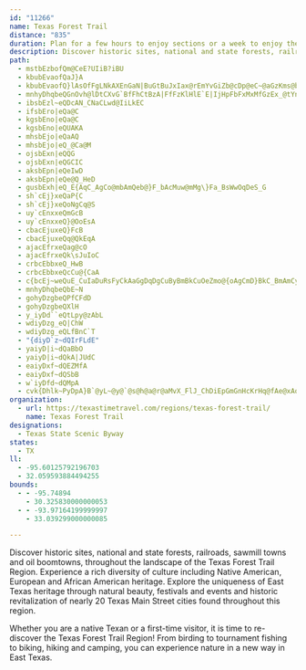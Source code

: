 ```yaml
---
id: "11266"
name: Texas Forest Trail
distance: "835"
duration: Plan for a few hours to enjoy sections or a week to enjoy the region.
description: Discover historic sites, national and state forests, railroads, sawmill towns and oil boomtowns, throughout the landscape of the Texas Forest Trail Region.
path:
  - mstbEzbofQm@CeE?UIiB?iBU
  - kbubEvaofQaJ}A
  - kbubEvaofQ}lAsOfFgLNkAXEnGaN|BuGtBuJxIax@rEmYvGiZb@cDp@eC~@aGzKms@bBgK~Kov@~DoVVu@?e@`I_h@h@aFTc@zKcx@lB}JjNqo@pBwIr@mEv@yDB]
  - mnhyDhqbeQGnOvh@lDtCXvG`BfFhCtBzA|FfFzKlHlE`E|IjHpFbFxMxMfGzEx_@tYnb@d[`NjKpHpGp\hWrJ|GtBxAnCvA~UnJtDdBzh@jYzg@hYdGzDpLtL|ErFhXxf@tL|OlS`WfGfJpBtDvGtKpN~Z~P~`@~AjE\~Ajy@jfCxAzGxAtK|@lDfA|BjAlAnBlCrAzHfZ_HpTiGpp@iPhWmFjGeAhFa@xH@pKxA`j@nLnJpCvFlAdx@dPjFj@zH\vFCtGUvMqBxLeC~XiH~EeAvd@oLbS{ExjAsTrPsCvK{B|OqCfL`z@lTzpAh@`I~FjNfC`D|MzHmX|x@aAfCgDfHi\bk@sL`RaLbSkAdC{AfEaC`IoAlG}@hGi@~F[fKv@daBElIQ~Ec@vFm@~EsArHwYjjAyGxXuUd~@aDxMsDhN_GjSwApGyCnLsCnMub@peB}Lxg@mDhN}EhQaW|u@kJ~YeBhEsVlh@wXhm@wCxIgBnHaAzFaFff@sGpi@gBnQ_Ef^{Dp`@kElg@Y~FIhHFnXZzDjBrIyQD_A^oAlAaA`@sWvE_OzCiEp@oK`@s@SqGmFyHgE}CaC_A]iDs@wC_@oXaAkK@mFj@{CLe^E}FUcKoAyEaA_DgA_CkAoBsA{FsEqAYkB?_KL{A\k@^}LfM_Bt@uLlDkBPaDJeOCaAPkHfCuBd@mB^}D^kB@{Bg@mNaIyDmA_R_DgCKiZPyKScBWmJaDmAMqA@y_@jCaEl@_CPeF@eEYcDm@Y@g@NgCvB{EvCsDrAqElA}GdAwDXoIF}IS_BXuu@zZeNhHuEdDoCtCc@dAc@pBa@tDi@dC{GhMsGbJcDpD}ArAwA~@gJfCkD^kAd@q@j@aI`M{@n@i@VeARwGJgS`BgE~@{C`BsDvDoF`H_HzKgAxAgDnCmFdCsA~@_AdA}ErHoEnFkDdC_VhL{BvAmBfBuCfDeFlIyAnBsArAuFdEeE`ByAdA{A|BOl@_CvUCfC\dYCfGQrDyIBiuBmAcBKmB]sCgAaEyBkPwJgpCc_BuM_IeEgByE}@}]C{EWaJqBcLgDsCe@{BMeKPuCMoAWwX{HaE_A}BKsC?ob@^oDSiNeBaNeD{CgBuAuA}AiCe@cAgOkf@{AaEmDoLi@oA{FwIaFmIwKwSgIuPm@eCgB{Jk@_B}GqMeCmFqAkDqHoYaBgEcC{EcDmFaIiOoBkEaCkHy@eFeAuJqA}DoB}CeDsCoGkDaHgD{SuIoPeNaEiEkCsEsYcs@uF{GmEqCif@yWaDqBqJaJaEmE}MmLcC{CkFsHqRea@_GcJ{CsFoAsDk@sCoA{JeDiSsD}OuBqHa@eAiBmDsBsCkC{CmP_WaHkLwCuDoJsJmKmH{HmEaKaDuNoIaCkAaDq@gCMeBBoa@au@oQyZiDsG_L{ZyF}TwDoP_AgKmA{`@@{M^gIVwBFwC?kEGsCMyAW_BQUy@mEkAgHo@_JWsBsAmEsCoFaDeEiIcMoAsCm@yCGyA?}^Ogd@?cSPeDa@W_@g@uCoGga@yr@cAaBcBsBkCaCuE}Cse@cQqNsFg_@wMoMgFgEyBeEqCaSuRyIuJw\g]wwBsxCqCaFkAeD}@oDoGq[cB_FmAeCcc@qm@g`@ci@gl@ky@}V}\qM_Ms`@{`@k}Be|BgRgQoIaG_OoL{aAqu@_V_PqT{O_h@m]yBwA{JiFcI{FsFqFuEiGmSkYwXka@_GkFsAy@eCgA}FeB}Ca@iDKidA`@oUCii@wBcHe@u@AWJiqB}HcVu@_GP{`@`FaJTq\?sd@V}FRuA`@gBdAkApAuNfPeVvWiJnKyIzIgLtK}DdD_XdV_SfRaDfDuAdBkDfGcChGaM|b@wCnGwCjEkH|HiRlQmKvI{BjAaJpDoXhK{C`BwCrB}d@`ZoIhEeE`AqHbAuGEcN_A{zAyHk\mAuq@{Cep@mDa^mAqENmLrAmGdAaZxDkp@lJ{Df@gNlA}s@~JgN~AisC~^wEdAoDtAiEfCwf@|\kXrOeX|MeFxBqDpAaBZgFd@yNp@gQnAmCd@gErA}hBj~@oVtLmIrCgChAiTpKsGlC}CjAwL~CqNxBsPzBmEp@oCr@_HhDoB|AeOtPwKtIiJrGqYjTcAp@gGxCaBl@uGzA_Ed@e{@lGw\xCmE|@cMtDoJlDwGrBgDd@mFCoJa@miAgFuCEm[eBiFa@_x@eK_LiA__@kFeN_BqBIeLLccAxCcCQwEgAcQsKyHgFkPaKaCmAiEyAyEgAs^mLksBoj@{KqDc[oGsPiDcLyBm{@c@Ci]Te^J{FfF{RbBsJlA_PrAuNvAgVi@qTJgJjBoVRcK?{Np@{eATmSMwJ]eEiKka@iE}NkQuo@mMed@qJi^qCuKk@mE}QsqCs@cJsKoeBm@cLkAcPmLgi@yBiMeLynAgI{p@qNeeAsNmiAum@mvEoc@wiD{OmlAm@mH[aHkCi{@u@qPuAmEgBeD}n@cz@gFiHeEgFaNcS_h@as@{JyLsHcLoKmNcM_RyQ{U_CoEqB}Gi@aCYaEeGd@{@Pe@TeUxEoRzCiEbA]RuX`F_E`@sBjBaExCm@l@iBjCke@p~@_GfJ{c@`n@{NbTq[bi@m@rAaZpf@?J}Vzb@_FxGwIlIgXvSaC~AeG`D}`Ade@}hAhj@gC~@o|@dc@}FjD_BlAgmBreBq@b@_D`DazAbsAgYvWsKuEaVyLiB]uC[uCBqDVW`AuNaEka@q`@op@ajA_TqE{JyAeJjOwEn@uH|IiFxG{HlVsV`O_@dUuFrWzCvKoAvn@_DpNlDtFvNzLiGfWuDnR_BfRvAjp@nIp\_@pE}Ip]iHhUcI~XzU|T|\dPxb@vUjt@l_@lRdSrFeA~AbYvGnRdPpX_Afa@pCb\}f@dJmN|RPfm@pCpGhAtS{NzHcAv]^xm@iY`cAWdcAyXfM_MtKcx@ln@m~@nIac@y@aUzOsh@jVg`@xr@aYbTwi@zRmN~Pk]nd@sNlX_TvTeMfVwC`MqM`OmHdI_NvQs[x`@hD`m@ZbF`@rDhA~FjI|UfCpEdW`_@dD`Fn@pAf@lAhIpZvB~Hl@xCV|CfAjl@DfKGnC_@rG}Exd@}Fr^sF|hACtCRjChC`IXrCAxv@PbE`@|Bl@vB~Xvq@^vBC`CwJ|_@qKbZic@jxAqCfE}BpBoAn@aC|@}A^{S~B{Q`Cat@fGw`@~CiI^sj@`@qEj@gCf@cJfCup@`S_Fr@{LXyT|AmKLeOSabAsDkLYkb@Xum@r@eEZgCh@_GtBoBpAgp@zd@wb@bZqq@~e@yD`E{k@x~@}DdG}AxA_CvAcOtDyAl@yA~@k^~]kCvCcCfB_Q~BsEEwGPqAh@_F~Da@EeIj@kDrA_DDg\?oWzAn@vDVbDhA`V`BxXdJjh@^fAxAlCfEjE|Ax@tC~@bD`@f@dAR`AW|@ch@feA_CxFgIvVcA`C_DrF{BrBoErCmFjB_ZtDkDv@uDrA}@d@sf@x]eNdIcLhJkMbLqIxIm\d^wDlD_Al@yEvBsk@vPkC`AgCnAsEnCwAfAm]h\oE~CqEjByD|@kj@fImD|@qCdAs]|QgF`Csc@fPaIdDyAx@wAz@}D~Cej@ff@}RtS_DhCws@dg@iF~DoXhRuNtHiFvABsAjDw_@VaIOsEu@mEoDsMg@uDYe\a@uOkH_nACgEPsF~@uIhAmHnMkc@`@sB\oDFmFuAqTKsF?qExE_bAZ{Bh@cCf@{ApMkWp@kBl@eCf@iDNkBBgCC}]OwSa@mLu@cNCgCBkCT_C~CkWRkFGoEy@e\d@qa@OcKmM?}BLyARiGfBoKpEqPtGiE|@oGf@aIR_EK}P_Boj@JiCGmIcAeWH{Jx@{Gr@eCf@_GfCoOfJyAp@wAXmBAwHe@iIRaDSmSwB{CSwCDoC^yClAke@|Xq@RoBXwCHcV?yAIkB[_Bm@wC}AcL{GeNmHaIyGm[u`@yF}GmEaDoAoAcBeDeEaFeAeCkBaGaBkCu@g@wB_AsAYiHk@oBa@qFmBuDw@mKsDuHYsHLu@Ey@SmAi@oHgIiAeAgBiA_Q}GqC}@aHo@aA_@mAm@oAeA{@wAkPg^uAyBkB}AqRcHs@C_j@jAeFYuLyBcCYeBEiAJ_HpAwKzBqBj@}BfAiMxJaZdVgDjByBt@it@rMyDN_BCeF]eIY_CSeEcA{Ag@uRiJcBe@_CMoLXiARy@XeBdAw@r@iDrE_CdCwAr@_C^m@@cYyCgEY{Kr@oCDmAUyAu@kN{LcBcAoAYqFo@{A[m@QyOsJu]cJsIgEq\{TmDgBeBk@kUNcEs@
  - ibsbEzl~eQDcAN_CNaCLwd@IiLkEC
  - ifsbEro|eQa@C
  - kgsbEno|eQa@C
  - kgsbEno|eQUAKA
  - mhsbEjo|eQaAQ
  - mhsbEjo|eQ_@Ca@M
  - ojsbExn|eQQG
  - ojsbExn|eQGCIC
  - aksbEpn|eQeIwD
  - aksbEpn|eQe@Q_HeD
  - gusbExh|eQ_E{AqC_AgCo@mbAmQeb@}F_bAcMuw@mMg\}Fa_BsWwOqDeS_G
  - sh`cEj}xeQaP{C
  - sh`cEj}xeQoNgCq@S
  - uy`cEnxxeQmGcB
  - uy`cEnxxeQ}@OoEsA
  - cbacEjuxeQ}FcB
  - cbacEjuxeQq@QkEqA
  - ajacEfrxeQag@cO
  - ajacEfrxeQk\sJuIoC
  - crbcEbbxeQ_HwB
  - crbcEbbxeQcCu@{CaA
  - c{bcEj~weQuE_CuIaDuRsFyCkAaGgDqDgCuByBmBkCuOeZmo@{oAgCmD}BkC_BmAmCyAmC}@gGuA_UuD}EKqD_@kq@_McEmAgFsBwEoDcBmBsB_DyCgF_O}XuBmDqCwDmFoFoDsCmEyBc]uTc]wVmkAe|@q\cVyBsAqCsAy`@oN}JeEatAmd@gGyCwFeEcdBsdBoZiZyOuLshAyx@cCqBmF{DiDyCwCeDmCuDuf@}~@cBqCqEmFcGoF}EuDaGkFkr@ck@}ByBmCsCub@mi@gEsEcEaDeLmHAUaGmE{GqEoAo@}GgFmc@sa@sYeYwAcAuEiEaBaB{AqB}Sq\oNiTeBuAmD}AiBm@{EgA}HkCp@maAap@\ii@Oy^@ui@XuElBMrw@IdVgPh]uPfZyJpR_Sv_@iMhCaN_Ao[sByFXcYhD{PjHqWxRyVfRm~@nZaLbGe^z_@ieA`t@kYdTuXvRuq@|SmUrI}ZrW|KuLy`@l[gq@r]}x@hb@ui@fW}r@r[qjAhi@gLbEy[tNs^nFwl@pEuj@~IqiAvNon@l[eg@|T__@fPka@nSya@~YmRnPcOrNkGrGcGlIgFhJuqA|eCiElH}CzDmDzD{{@t|@w_@lb@mFxEgDjByClAoDz@wDd@cb@jDktAnD{\fA}Gb@sDf@c@Vqj@bJqKbBcDXgERaMRoc@`@sCEy@Ma_By\kM}Aif@aEyPMoTk@}CDcC\_`@`HcBRyE?wAK{D_A{g@{J{q@eQgFw@a[aAsDkAqHsDsEsAyAMibAEal@sAsVRgDMuBWeFsA_DwAoC{A__@kViCqBgCwAsYySkImGec@c[wBmBgDsB{BgA_q@{M}XkF}G_AwXoBcDq@wCmAqLaHoKqF_HcEaBe@yAKySEEme@}CyBmFsEqJwIo\{SwUoQkRmFaHmAcGKcUj@gDIkG[wGy@uEaAmBi@{IuD_EwBob@_SkFqCiBsAcCsCoA{BmByF{@eFm@cL[uCcAqEeAgCgQw[mE{IcBsEu@mC}@sEsI}t@aAgKWaIcCgnASmBo@mDi@qBcB{DaLoRmIsMsB{Bk{@or@iDaDcEkFsEgHuGuKeByByB_CwDcD{ZiWyCsCc@k@iDaGmCuGiTc`AsCuGcQ}Zu@}AmCoEyCmCcCwA_Bi@{NyGiFaB}Fy@oh@oD{KaAgDs@gEsAoEwBqEuCuSmPqYkTiJ{Dqw@qXgGeCkJmGqGyEmHyD}HgDssAmi@uBeAsCiBmC}BqBcCmIyN}EcJsEmHiCkCgVeRmE_Dyg@_NxEmX|DcRReCEc~@|Ggg@dAuKb@gLd@kZOcN_AcWY{L}@gOcCgh@e@uFaEk][yDUyHJsB|AmO~KudA|Gmd@|EgZbEeXn@oG^eJDiFAaFs@mNyD_o@I{CEiH^gp@TsDd@uCvEaTrAyGh@cETwE|@{j@?aFIkAoAmHkFqPeAeCcCmDo@s@uEmCeFyBqSgH_C{BoSc^}G{JoGsHaCaC}C_CqC}@oDSkj@e@{TA]?g@y@EYBqBIiB}HqbACeDNePv@ca@MiHe@kFkGma@eAaJoHsjAu@gH{@kEcBuGcAgCqCoIaAeBqAsAeBiAePuFcBmAsB{C}IgUwT_j@}AiEkQai@gAwE{@}Gc@yBWmAgA_DcByCwVq_@wEsJaAiCy@kDCoErAyt@dBwtAAaGg@gSA_a@YgIc@wIa@_GmDq^_AcMQ{IBkFtA{c@p@qe@FgBsDaAgAk@qC}BmBuCs@{Ak@cC{Lqv@UyBSsE?{e@OwEy@wG{Hec@jE_ArEeBj_@_VnDeBvTmGvIyB~AWtC?tBVvBj@uDiN{AcHsEqZs@mXe@wFoLam@yUsjA}CkPm@yD{@{IqCin@AmFn@e_@?mIUmEa@mDiIyh@_AgEmAaEm@_ByAkCeEuFsw@}z@cP{PeDaDmC_DiI}LoDgHch@u~@}AuDeAyD_@gES_E^qs@l@ay@TwLxBmp@h@_LB}CEkDk@sDsHe_@yH_a@oD}P{BgJw@sE[sGxAy_ANyEtOqjAlBwPFiKAoMk@ibB@uDJmD\mDhA_HbGoVvSq|@dC{JlA}JBqDc@mGo@_EmCqJiBeIYiDEqCh@_d@NY^sIrFy]pAaLhMk|@p@sCzAmEfAmCrCsFpAsBdMoNjX}XnCaDdFeHrC{ExEuLbC_It@gDx@{EzAiMPyEHaNIeGUuE_AiJmBeLyC{MOcBM_CBgFXqFhAuFDy@vAuDxVwh@tI}Pz@_C~P_j@xBoH`Z__Az@aDl@qCpFg^t@yDOaOOiu@DyHRsCpKiy@n@uBlHiQ~@gBvAoBxBaBfIcFvDcBhE_Alq@cLjEqAxa@kSdDkBnAgAdO}QbCkCdBaBvK{IvA_B|DsFtLwQ`n@a~@nDgEtCaCzBqA|EoBvEcA`lAkKbBc@jBu@nTaMfCkAlCw@xFi@bs@sEhCSxCe@pBk@zAm@vCkB|W}WxAgAvAs@~C_ApDYxVI~Js@nh@wEpEeArEcBjAy@r@y@~@cBrT}k@lBgD|CgDxSuOvEuChBm@hBc@tNaCbDw@fDmAlE_C|BaBrCqCxe@mh@vGuG~w@oh@fEkCtFsBjw@{NpFeBlEgC~UoPlB{@vE}A`RiCvBc@xBu@xC}A~b@_Y`DeChBmBvDuFbCqFtAaFpEkUnAkExAeDtdAuiB`ByDdBeGpa@cnBvAyEnwAoeD|D{GxAmBlBaD~HeL`CoEhAmCbDuKbBuH|A}Ft@sBhDgIvAaC`I{IpRiRbEsEb]_\`BwBrAoB|@eBfLkVvCsFpCyI~@aEp@{FzGeb@tBuLjEcZxAyI~@mE|DwNrBaGdNyc@fDmM`O{p@pH}Zn@iD\qCJkCHs|@cB_@dPwJj_@e`@lJ}FpKiBbj@qElIcOrDymA}@mhA}BelAl]mz@jUkf@bn@er@zf@cj@|n@qInTeSl`@sl@ij@su@Q{QfBwNpNub@pKgJvA_Kzd@k^zMgLlGgLvM{d@lVoz@l`@gfAhXkpAsH|XnG}b@fC}e@`[{ClHcEvUqNzK}CrGfDxb@lS`c@hTzAj@f`Bxy@fHlGtOpQfUrU`N|OxM|YpIdQpNh[nCzFbClE|CbEzBzBvJzHzJrIbDhG~Vtk@fAjBlaBbiCdN~RhBjDvArD~Rts@rEzFzXnT|K|HrPzTzLvSz\pg@rF`HlFfIh@fA|@xB~A`FbEzRhEbUlDtKjElJdD`JdFd^xFp]l@`ChAlH~DtSbCbRfDtf@Nb^R`C~@rFrIvVvAxEjAfGb@rFbAre@vGpe@fFCfGLjAlAfApBHxDDj}@IdZHzWI|\RxS@zNK|XiAlcAN|DXrCn@zCdN`e@lIbXhS`r@hCfGpw@twAxTfb@dBdFpDfOlHlYlLvf@t@fFP`ILpbBNxd@TnFvCd\hCzTxBbUnDrg@fAbK~@|E`IrX|BrIt@tEvB`R|Itq@rA`MnBfZvCfXnSjbBvB|OnDd[bArL|Drn@hEbn@HrBKfHD~DfBdXZ~GIrCQ`Bq@zCaKp^uApEw@lB_A~AmBtFeU|x@s@pDe@zDYlEEtEFfCf@dInRnuBnA~KpGbt@jI|z@pAtPvBrSl@~JCnGoB~a@IdI~FxnCL`Mc@f`@KtCy@dLUrEPz\H\Jt{@GtFmAj^U~C?nDh@xErAfINzAJbBHtLfCp[tCxSh@vBpFvQd@~CH~DYj`@DvHb@pFxBdTlCbRNpCIzCrQxBnGdAjEvA|Ax@p@`AfDfLxAbEfDjGbB`Cz\jYrYvUlApA|J~HnPbNb@j@jL`JfEhE|FdJtEfKzB`EpKrTr\~p@~H|NjxAh{BzUn]ff@jr@rBpCnC~Chy@`|@xPdQ`H|H|Yd[rBnBrBzAvCrAjAPvk@bO|B~@hH~Atm@dPzHpCxD`CxAlAlCvCv@dAdBhDp@~AnJ|Xl@vBzA`EbAlD~BhDhCjCpCzBnNxJhFvBpGfA|JTpQDIv\[~Z[`OAjGDf@^~@~PvQvApAzBxApBt@``@rM|ErBtDpBha@pXlSpOvFxEfClCrB~CdNp]zCtFlcAfxAxAnBfXbV~BjB|CrA|FlAvCBri@]tJKhEOvCe@lHkBz`@}KlDw@fE[nBC~ADzF^hUxBjlAtJlH`@tMDrXTdPInKJlV~@`N~ApYrC`FZrFPdOPpG`@|FrAxClA`EdC~i@de@n_@|YtKvHhGvCtG~AvGXnd@S`G`@dB[dGTbCd@hE~AbFdAt{@jOxDj@~Hd@b^fFnp@zHvGr@hDV~Qf@vXb@fh@tDbSJbh@_@|F`AfEdAlD^ju@d@j|@RzcAe@tIKhDUxBi@rBy@t[kPnDyBxE}BhR}J|DgB|R_GjWaHhqBuf@pFkA`F_Axf@gFv~B_d@f^oG|{AeKnW{AlPKnCLjIlBbCHzl@^nYFhe@fAhMJ`P?dG_@bE_@zGaAxI}Bnt@sWva@sOzOoFbC_At@e@|DgDlCaErAyDbAsFPgFKaEwA{P\_@XM~e@pXtPzKnEhCpDhAfHzAjQjEbf@vSxY|PlHdFtTlMnTvLpQbMbLfG`BVzBAj@FdAZvB|C~AxDpBlFdJrZJd@JrEI~@HtChAdFh@xAf@fArAxB~BlC~IxIbBlChA~BlBhF`E`Sr@bCpAvC~@~AnCfDlAx@lSbKtCjBdBx@|TxHjCrA|B`Bv@bAl@tAh@`G|@~Fx@nBlO|YfB|BlJtJnPpVpAvAl@`@jBdAtBx@vPnD~I~BjNrCnL~B`K~AfSy@zHt@nCBxIw@~AEfBPfGlAjEPjAAvMiBbCH`KbDfB^pBPrdAKfAEvAo@jAiAx@sAh@gBXqBZ}H@gDXeCd@sAnAgBpAy@|Ac@`AGnP@`v@i@fqA]gCiUaE{a@}AqJeD}NoGi[iV{cAaBsIeRez@sGwZi\oxAuDuRoL{g@cEuVsVy}Ao@cD_CaJcL{a@w@yDy@kHa@cQyEs{@y@yM_@iEi@kDq@uCo@qBoCmGaEiIyAwDqD{G}ByEu@oBaAwDW}EJkChAcIlAsLnE_^zAuRvBe\ZsKQaHjEeA`EeB`EiAlLe@nOkCbEUpA?jNt@r[_@tKUjNn@bg@xA~AA|p@kGhN{@f^k@lVAjGKbCR~CpArL|JvClBtZ|_@xWb^bS~SzG`GzD|BbIbDzIjFnBl@tAJlRKfOgAfNCdNYKoH|T]KaH`h@{@lAKbAY|NgGhFwAnCOdA@bM~AbCp@pAx@lDrAfIX~K_B|JkBbIaBpBm@hKqGfBuAdCyDjDmAbAMpLRbB`@dG`C|DjBlEvAlB`@fIJjDXtDr@jFxAxMlL|ExCzF|CfDpAxIlBlA|A`AbCpAnN~\I|PXxCc@jFaC|BgBtDgElEkEfDsCnB_AzGuB~L}CtIaBdEMvCL`ALxMbDnDRfNZzDp@bGxBxEr@jADlGQ|DgAxAy@fL_Ib^eWpN_MlDqDzCcC|RcNtIsF|@_AtBuCpDmIbFaI`DgElAsB|@mB|CmJrK}Zp@yC~DeW|@cDlFqMNs@fC{PvBsKPgBAgBOeB]_DyBuLCm@@uHzAgGxLk^v@mDRkCBgDGyFm@uUFcCLy@|@wDlBcDr[cd@b@_ApTsZ~@kBn@aBh@sBJeAhCoZ|Bg^rB}TpBoS~BaSh@aCr@sAvAgBbBcAnA[bj@yHfg@gF`HgAtBq@n@m@bNgRpFkJ^_GQiTDuTk@yeBSuMAkFTySzC_EdFgOpDyFrEqFtJgLjYgUlTqMjUsNh]aXj\wVhIqExQwNzT_Tda@_a@vIkGzM{InWmOlF}BvFoDtN{C`@?`Gi@fFeBrLXkEKjJcChPI?gFdEiJtB_DfAyBhC}LnFiThBsIlAoEv@aErEyOxAuGjF{QjE{PxJqU~G{SnEkPzKyc@dJk\|Ky_@hf@i_B|Qio@dFyKrDgGlL{ShAiDj@gCXoCH{APaOCaFOmG]cDeGw\SeCiCyf@{@eUAeBJsDt@yK|BiUbAkPVeB`CsKxBkLl@gKx@oUb@mE`A_EzCoJvf@mcBpB}JzFma@H}He@uUi@{HcAwGyQucACkA?s@V_C|CwO`B_HrG_[|CoLr@cBfDwGpIuOrYql@~BoF|HgPbFoHvG_InE}FlBwFhAwIPsHf@aHdB{Gn\op@lJaSt@sBr@sELmEH}ZvAy\h@mEpAgEtA}B~AuBbHuLhO}_@fH}PzAyDh@{BRqBr@cXBuIGmNmB{gAKuJDgBr@qGdHe_@`BiHfIqb@|A_Hh@aB~BuEfL{LlByAzBwA|VaHhBs@vBaBnAsA~@cBdNy^dBkC~B{BtUuPvNuKrCgChBkCjBmFnBqIPeBF}AGoEOkEy@uG]{AgEmNuLs_@aAyEOmC?gFPaLlFqc@zA{JtGm[x@yEZ_GBmCKoKFwCVsDrBkN~C{QPyAHkCN}Y?_eAk@}HyBuRuDml@e@cOp@wQ~@mPZoJMkHWaBkDc^aNoqAcAgGaLuh@uRmn@eGoOuByDeFcLgHkWyAyGaAoGmDc^iDqWiIqd@mD{f@eAqJwAcI{UqfA_Qex@cBmJuB}SQ_A{A}Vo@oNKoI?mVyAsXGmFHaEv@eRlIcpBCaEOsCaB_SF{]hDiRvJeGrDw\|[jFpHdOo@dJNpEpBbCb[jPzVzIbTdO~OzMtTtR~BrAdE~A|Bd@zKh@jWdB`BRz^jG`[`GpJx@~Md@fF^bFnA~HhCpDz@zCpA`DxB~HnGbGrGpBxAdGzDhDfAvGn@zSYdEQbTqDrHaAtEeAlImAlDMdFz@~PjFbD`BfMlJpIhFnIxClYxMnQtHzOhLdHpHpKnL|DbDzBpAdGdB|\rBvM`ClTlElZtNrE`DdCrDxCrInRrb@nGfKnP`S|EtGfMvWxA~BhEtFhFjFrOzJ|AzBn@vAn@xBd@pEK~IcAfe@SjCGtGS`IFh@e@vPKvTx@nR|Bb`@zAljCzCxc@~B~a@vBl[~RtcDAtJOrRGf@?hLHlE\lEtD`VtAlHd@fDv@lEp@zE\zDzHrkAx@rHdD~d@nEtr@fApTbAxNhBr\rAbTfD`o@tQzuClBr]xCrvDv@vhA\tq@^|MzCr_@dAlQdAjQzAn^?zJ_A~^QrN@dINpGh@|KL~G^ro@dCn|CxBvxA@fGl@fLbBnKxAtGdKpa@fi@zyBxDtLv]px@fCxGpEhQld@nlBp[jqAxBbKh@xEPbIM|EmWn~DeFjy@}GdcAuAnUaA`MoDvl@qDdj@}@lI{TnnAORwApHU`CK|JFjCj@jG`@rBpBhIv@xBbDpMlD~KjClHrCbKvCxMxC|LzA~Id@tD~Ijd@nJ~g@~BtHnViGrJ{BlJLdIxA`UtPvMjM|M~HbFfAzExAfK~G|EnCv\n@rOH~Im@|PgB`IqApA@jGs@jDQnGb@ff@|F`Er@nXnDrp@pHjCd@xFpB|a@dV~fAro@hInEzOvGtJjF`~Ap_AhExCxQjNnFnDd|Ax}@|GrDxFdCrC|@fGtAbcAfPbr@fHrK`BpD~@pa@nNfJpBnCZtN`AnQt@xMr@Ns@`@WdHsAz@]dA{@j@yA\gTZm]LuCn@_FrFai@FqBQuB}EgOuA{FgAsFuCiUa@uJTgB^y@`A_ApVmI|h@cRdAe@pAyAz^io@bCkEt@{BLyDI{RKoDg@mCaIsPqAaBaLeKcBgB]eAwEySYsCb@mIBwEk@e^{@s[@eCR_CvHgm@`AiPh@yDR{@`IoPn\yo@pA}AnDkDp@qBJiBVoTWeBkGcUmCuIcDoIy@yCIcA?iC^kDJgCP_e@BkVOeEwB}L]yDGsEJws@KkD[mDk@gDiZamAmOek@}Osk@sBgJQiBY{FyAgUmS}|CIgHVmRfBs_ABaHGkBeAgGqAaEsBsDuBiGi@_DQmDk@ejDCo{@O_b@oBur@mBgm@]_GqA_c@BuH|@kLBoC[iCeAsFKyAFkCa@cHg@mC{AcBaJmDmB_@wOMy`@DcCW_BoAo@yBUgPGqROsB_AkBy@aAy@k@}@Q}DGmRDiAWm@_@xcBc_EvCuFtBcDhD{EpAyArFaF`GgEfSaM|\wRlEsAxFeAn\{ExOkC|KyAfEyAAgLa@}T?yDHcC`AwEdI_TCqAo@uEs@sD{@yCkDmH{KoSaDaHgEcIyS}a@imA{`C}FwLgPi[oA{CyA{EeAyHw@}RiAc_@]aEmA_He@aBo@gBeC{EaDkE}`AskAkCyCwCgCwA_Aoq@k`@iuAcy@cRiKe]oSwPoJkEwB}jA_r@}ReMkLiGsFkCoGmCiG{BkIkEiA_@wPmHkHgE_hAap@gh@m`@s|@mh@_o@s^qAkAwYiPi@}`ABeDh@aEvPqt@ra@gvAlSmo@nb@ewBhAeG^mDvVuyCj]iaERmFG{EqBmo@eEc[A{AJkBToBxAyExAeHjJk^z@yBrAaClAeB`BgBjUaMdCkAxBiBdAqA|@mBbA_ETgCcCapB@aFVyC^wCh@{BpJeY`G}Qjd@mrAhGiSvAyFl@_F|OivCpAqSJqFFsECkSyAmiB]_h@[}XFsDxNw`B^oM\qXBkZnEk@tOmAl[eDbGg@`BEjXfA~XdB`o@rCtu@zD~ELlEU|E_AvCeAhE{Bv~@qj@pGuC`Cy@vSuElbBc\bFs@jDWvOS`w@?|IpAxEtBpMlIxCzBp]rTv_@|V~SnM~KtHtHrEzPzKhErBdExA|Dp@hBHzQ?x\UxK@`u@QdJSdLnLzCtI|GxRzRzb@~Wza@pn@naAtYbe@bExD~JzDjO~An[rGlUnK`VdArKhDrHdLlN|EhXeACxFBdCRxDjAzGzDbLf@~BPdCGjB[zBo@dCyClDqOnNaDhDqMfPoBvDcAhEOxB?rFRjCv@vCfAnCtBzCpEfE~CnD`DjEjDxH~BnGnArEfAzGHfEEdE_@xD{@nFoJ|f@e@fEG`C`JxfBXjBbAfCvGnNbDlGbB`E\jA`@fCHtDiBbcA?fHLxDhBfOvHf^zAzG~ClJjInSxaAljCfCdGjHxSlApC|CzIpXhl@xE|KjB|CvDxE|DxC|IxElEdBjCtA`f@bSbaAlk@h{AnRrcAbaAxg@fj@dDbLmCnaCsHlhCcBl~A|S|KhYgNbRfDtKfA`ZwVdDmUhPsPtVcGrTyNrUiPnd@tYvb@gUfF}KlPlFrTyN`KcItB}R~o@oBvHbDz[OnQlAzIiC|K~EjK`@bPb]|[hE``@b@nLnEzJeDvMtGfk@Ct@qRb]hA~KxAjk@cLsFt`AzM`SWne@gAz_@
  - mnhyDhqbeQbE~N
  - gohyDzgbeQPfCFdD
  - gohyDzgbeQXlH
  - y_iyDd``eQtLpy@zAbL
  - wdiyDzg_eQ|ChW
  - wdiyDzg_eQLfBnC`T
  - "{diyD`z~dQIrFLdE"
  - yaiyD|i~dQaBbO
  - yaiyD|i~dQkA|JUdC
  - eaiyDxf~dQEZMfA
  - eaiyDxf~dQSbB
  - w`iyDfd~dQMpA
  - cvk{Dhlk~PyDpA}B`@yL~@y@`@s@h@a@r@aMvX_FlJ_ChDiEpGmGnHcKrHq@fAe@xAo@zDq@dH_CbS_@xBg@rBi@lAmElIe@dAW`AMlB`@zMNxAt@pCbE`JpDlFxHfIx@hAr@xB|@rC`Iv^xAbJJbAIlAWzAwAdDyFhIcAvBqBnGyC`L_DfK_LvPwCbFiM~^}@xCWfBKxFWtEc@~Es@tFoZpx@kCjGuElGg@rAkAzHoArDcOp^gEnIyF|LW|@OxAYzE_Czt@_Ep]kXzk@i@xB_@nCRtME~Cg@hMDbAx@dCrGtMZbA~Mzw@NpCMzBK`@wGfNg@~As@xDg@lAkCrDyElEcAdByA`Gg@tDkCdLKbCf@lPh@nGXjG^nDnCU~DE|~@rB~}@dBxONhEn@jg@nOnCr@jCf@hCJhFQbLyA~RaDtj@aI`G?ff@rDzTxBzf@rDxFXtTlBv]`CfPfBbE\vj@nDnFPnFA`XcAz|AuIlHk@nXuAlG]dFm@`Aa@nAw@~ByBj@s@f@sA^_Bh@gE\eFh@{Cr@mBx@sAbCqBtIuEvHaF`N_ItEaBnAIj]BRjzA^~JNfB`AxH|AhIzZ`mAfAjFbO|~@pApOb@lKvGbtA|NdwC`_@xkC|AnHtDbOnHdXrBjK`BvLpCp^f@jJJjJErEkJt`DC|M|Eb|@l@`HhBt]Fhr@\nIbEp[?tJSjGBfF\lDz@lFz@fClJjWvGnRbBxDdE~FbbBvrAfStOnEtFbFxJbc@btApB|Hv@zIHbJClE_AnJ{MncAs@vGm@rIDnGj@fTt@v_@NnPj@rUwGvBwI^{GhBiCiBiHnCs^vGmHxImBhB}SbFog@hFsWeAwKiByK^ke@lEsU_CwRaJo`@}EsQx@}NRg{@qGsC_Bi\OsNyGyYcEqQmIsQ}FsXa^BwGiQl@y^sFiMgGsHeAsQ}H_MiAiDjIqAZ_BmF{Kk\kNx@{V_@s\_AsN|GeHC{BsRuCie@fBmUd@}D_CyEwEyBk\yFu@_HeD}IqIyEmEi@gd@|t@{LuA{IxFkIOmTxGpLoBmShJ{HbAoPs@sIoDsO|A{LdBaOeBwGx@_I|Mk]dA_Hx@aGhFgCrGiFbImInCaM_@a[rAzJbYZvSzBhObJrc@hGnJ`N|F~F~DzLbLlCBbXnKpKbCrQhJvJlLnR`Npc@zEnKt@iDtRExDv@rPdI`KlL`[dJ`ThHhFZhHwK|IsXl\m_@x[qDtNeDjS_Crp@dCfVe@bRqDzUoL`^mFbNoGft@oZhx@iHpJiIbLmH|O_F~IaGnKkCdUePbAg]lTqHrKKxABf@[jB_BhUW|EGvh@MrESzAg@dBkDtGgB|BUl@}A`BeDpBkA~AiCzHyBeAyEyAyEq@kH[{P~@uU_AAlIEtD?nN~@|UhBzOh@zCl@xBdDpE^r@TnA~CfYPzC@xNCnHO`DyEdi@gChHM~AAfDR`LrBlm@RnNnEpSbEnUnEnQxJjh@xAvGtDtMPbA`@tFF`LLlEr@fH`AfFxNv[^zApJvXxCpLl@zAlDtE~AvCtBzErBzKfBrGxA~CnKtMvFhLxEvKn@hCTtBTbP`@rp@BjQOpAeAtDuFdNyEtMYnAUdBIvC^z\~B|[dArL|Ef_@p@dDzFtQj@`Ct@h}@T|Gv@lJbAlH`CdGzGtKtEfGjCnCnCjAvE?vi@mDxQeApHUhCHpR|DnGx@|L~@xO@pNQ~G\vTfEvWrBr^jB~EL`Be@fQuI`BqA|Cu@`IcArIaC|OuFpa@_NzDu@lWwBbGs@nEaAbFyBbH_EhLaGdCy@vf@D|GeApBs@hEgCxWmMxd@eVfTeMlEgBrTaE`X{FjOsDzHaDbLsFrSsKtm@uh@`As@fH}D|Bg@hBSvV_ArD@pB\lAD|BEdHmBjH}B~`@mE|AHrE`BhTfMlJ|EnZxHdQzE`P|Dh@TbLvC|Aj@tLtChLdDzAr@bAr@vAxAdN|KfF|DjDz@pK~@d@PgQhUsPbVcPhTqDhGyB~F}@zDs@dF_AtJ{[nxCg@nD{A~FiC~FoBbD_BrBsBvBqIrFQTybAve@sC`BkR`NwSnOwOzLudApv@y~BbdBmRhOiGlGqDjFm^ho@aYfh@oP|YgArCs@rCoAbK_HxgAYnM@rCLjH^fF|C~S|OpbAx@`KR~HWp\J`Gp@nKp@~F`ArFjBtHfl@|vBv^jrAtAbEnAfCvA~BxBpCdGbF|A|@nt@|Y`p@dYbKzCxPjCtDdAbDrAxHxEvAlAvDfEbEfHfArClA~DvGf\jSdeAdCfJfB`FvBxEnCxEjCxD`CtCxCxCnC~BlNzKvBpBtEtEzHnKnC~EfDbHlDtJjB~Ij@fFHzC`AOR_@vAuNbE_\fRnCnGp@|HFpEYvNuBtGe@hHOhCHtVQxSs@fGmBrCcBlAaArAuAv@kAzA{CdA}CtFqYrCwMvKyk@|FiX~Jeg@`AiC`AmBlBcCnB{AzBsA~B_AxCw@lDOtDDlETbYl@~Lh@dHDxHNzEh@p\pIv\fKfDlBzA~AdEjGr@t@`BjAxBx@pARjCH~LEzKyAvBExADrCd@x@ZbKfF`C|@|El@dBD`CKpFk@d_AaLhEMdDF`D\fFlApjAvZxBd@rFXtFKrF{@lWgHzG_Czt@ia@`DoBv@s@nBeC~Pc[hj@kdA|F}LnTug@lHgPbVk_@bAsC|@sDfHy_@|@_CpBsCpU}YdDuBjUmK|Ay@vAeAbB{Bz@wBj@oDJyBXYZ?h@hAx@v@pIzE~ExBpCx@jAVjCZ|Q|A|IxAbEhA~a@fOnFdB`D~A`At@x@dAxBdDhAfCxNx_@fBrG`AfINrFdAfhBTrNXxh@N~MA`m@F`H~A`Yb@tJPtJ@~EIrKq@|U@zDVrEvDpa@fEfa@zE~g@pFj|@l@xF|O|{@`@bCpAtK`BxJ`Hd^la@jkBxI``@~Klh@zXjlAzBhHlB|EpUfb@dBzDrBrFpAzD`A|Dj@zCt@lFrB`ShBnHpAfD`AfBlDrF`IrKzDfEvKxJbCzC|A`CxMd[~BvGhAzEx@lIPhF?tSI`F_AtP}BzX]`GQbHe@rFa@jCUvC
organization:
  - url: https://texastimetravel.com/regions/texas-forest-trail/
    name: Texas Forest Trail
designations:
  - Texas State Scenic Byway
states:
  - TX
ll:
  - -95.60125792196703
  - 32.059593884494255
bounds:
  - - -95.74894
    - 30.325830000000053
  - - -93.97164199999997
    - 33.039299000000085

---
```


Discover historic sites, national and state forests, railroads, sawmill towns and oil boomtowns, throughout the landscape of the Texas Forest Trail Region. Experience a rich diversity of culture including Native American, European and African American heritage. Explore the uniqueness of East Texas heritage through natural beauty, festivals and events and historic revitalization of nearly 20 Texas Main Street cities found throughout this region.

Whether you are a native Texan or a first-time visitor, it is time to re-discover the Texas Forest Trail Region! From birding to tournament fishing to biking, hiking and camping, you can experience nature in a new way in East Texas.

